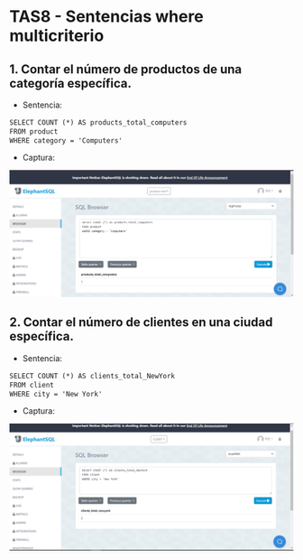 # TAS8 - Sentencias where multicriterio

## 1. Contar el número de productos de una categoría específica.
  - Sentencia:
  ```
SELECT COUNT (*) AS products_total_computers
FROM product
WHERE category = 'Computers'
  ```
  - Captura:
<img src="./capturas/1.png"/>

## 2. Contar el número de clientes en una ciudad específica.
  - Sentencia:
  ```
SELECT COUNT (*) AS clients_total_NewYork
FROM client
WHERE city = 'New York'
  ```
  - Captura:
<img src="./capturas/2.png"/>
